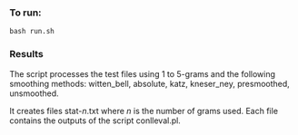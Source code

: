 ### To run:
`bash run.sh`

### Results
The script processes the test files using 1 to 5-grams and the following smoothing methods: witten_bell, absolute, katz, kneser_ney, presmoothed, unsmoothed.

It creates files stat-*n*.txt where *n* is the number of grams used.
Each file contains the outputs of the script conlleval.pl.

